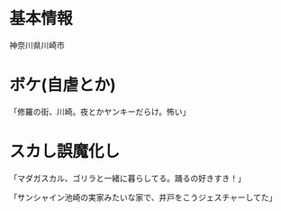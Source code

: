 # 基本情報
神奈川県川崎市

# ボケ(自虐とか)
「修羅の街、川崎。夜とかヤンキーだらけ。怖い」

# スカし誤魔化し
「マダガスカル、ゴリラと一緒に暮らしてる。踊るの好きすき！」

「サンシャイン池崎の実家みたいな家で、井戸をこうジェスチャーしてた」

